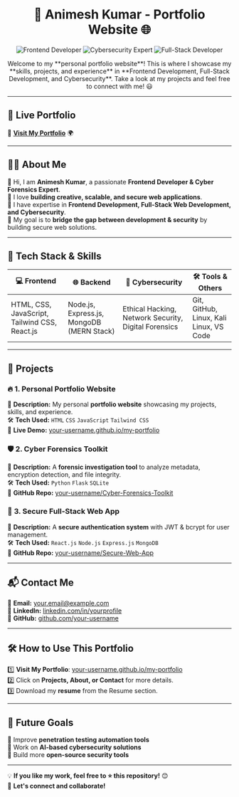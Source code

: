 <h1 align="center">🚀 Animesh Kumar - Portfolio Website 🌐</h1>

<p align="center">
  <img src="https://img.shields.io/badge/Frontend-Developer-blue" alt="Frontend Developer">
  <img src="https://img.shields.io/badge/Cybersecurity-Expert-red" alt="Cybersecurity Expert">
  <img src="https://img.shields.io/badge/Web%20Development-Full--Stack-green" alt="Full-Stack Developer">
</p>

<p align="center">
Welcome to my **personal portfolio website**! This is where I showcase my **skills, projects, and experience** in **Frontend Development, Full-Stack Development, and Cybersecurity**.  
Take a look at my projects and feel free to connect with me! 😃
</p>

---

## 📌 **Live Portfolio**
🔗 **[Visit My Portfolio]((https://animesh-kr-portfolio.netlify.app/))** 🌍  

---

## 🧑‍💻 **About Me**
👋 Hi, I am **Animesh Kumar**, a passionate **Frontend Developer & Cyber Forensics Expert**.  
🔹 I love **building creative, scalable, and secure web applications**.  
🔹 I have expertise in **Frontend Development, Full-Stack Web Development, and Cybersecurity**.  
🔹 My goal is to **bridge the gap between development & security** by building secure web solutions.  

---

## 🚀 **Tech Stack & Skills**
| 💻 Frontend | 🌐 Backend | 🔐 Cybersecurity | 🛠 Tools & Others |
|------------|-----------|-----------------|------------------|
| HTML, CSS, JavaScript, Tailwind CSS, React.js | Node.js, Express.js, MongoDB (MERN Stack) | Ethical Hacking, Network Security, Digital Forensics | Git, GitHub, Linux, Kali Linux, VS Code |

---

## 📂 **Projects**
### 🔥 **1. Personal Portfolio Website**
📌 **Description:** My personal **portfolio website** showcasing my projects, skills, and experience.  
🛠 **Tech Used:** `HTML` `CSS` `JavaScript` `Tailwind CSS`  
🔗 **Live Demo:** [your-username.github.io/my-portfolio]([https://your-username.github.io/my-portfolio/](https://animesh-kr-portfolio.netlify.app/))  

### 🛡 **2. Cyber Forensics Toolkit**
📌 **Description:** A **forensic investigation tool** to analyze metadata, encryption detection, and file integrity.  
🛠 **Tech Used:** `Python` `Flask` `SQLite`  
🔗 **GitHub Repo:** [your-username/Cyber-Forensics-Toolkit](https://github.com/your-username/Cyber-Forensics-Toolkit)  

### 🔐 **3. Secure Full-Stack Web App**
📌 **Description:** A **secure authentication system** with JWT & bcrypt for user management.  
🛠 **Tech Used:** `React.js` `Node.js` `Express.js` `MongoDB`  
🔗 **GitHub Repo:** [your-username/Secure-Web-App](https://github.com/your-username/Secure-Web-App)  

---

## 📬 **Contact Me**
📧 **Email:** your.email@example.com  
🔗 **LinkedIn:** [linkedin.com/in/yourprofile](https://linkedin.com/in/yourprofile)  
🐙 **GitHub:** [github.com/your-username](https://github.com/your-username)  

---

## 🛠 **How to Use This Portfolio**
1️⃣ **Visit My Portfolio**: [your-username.github.io/my-portfolio](https://your-username.github.io/my-portfolio/)  
2️⃣ Click on **Projects, About, or Contact** for more details.  
3️⃣ Download my **resume** from the Resume section.  

---

## 🎯 **Future Goals**
🔹 Improve **penetration testing automation tools**  
🔹 Work on **AI-based cybersecurity solutions**  
🔹 Build more **open-source security tools**  

---

💡 **If you like my work, feel free to ⭐ this repository!** 😊  
🚀 **Let's connect and collaborate!**  
